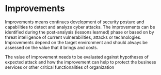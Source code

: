 # Improvements
Improvements means continues development of security posture and capabilities to detect and analyze cyber attacks. The improvements can be identified during the post-analysis (lessons learned) phase or based on by threat intelligence of current vulnerabilities, attacks or technologies. Improvements depend on the target environment and should always be assessed on the value that it brings and costs. 

The value of improvement needs to be evaluated against hypotheses of expected attack and how the improvement can help to protect the business services or other critical functionalities of organization
